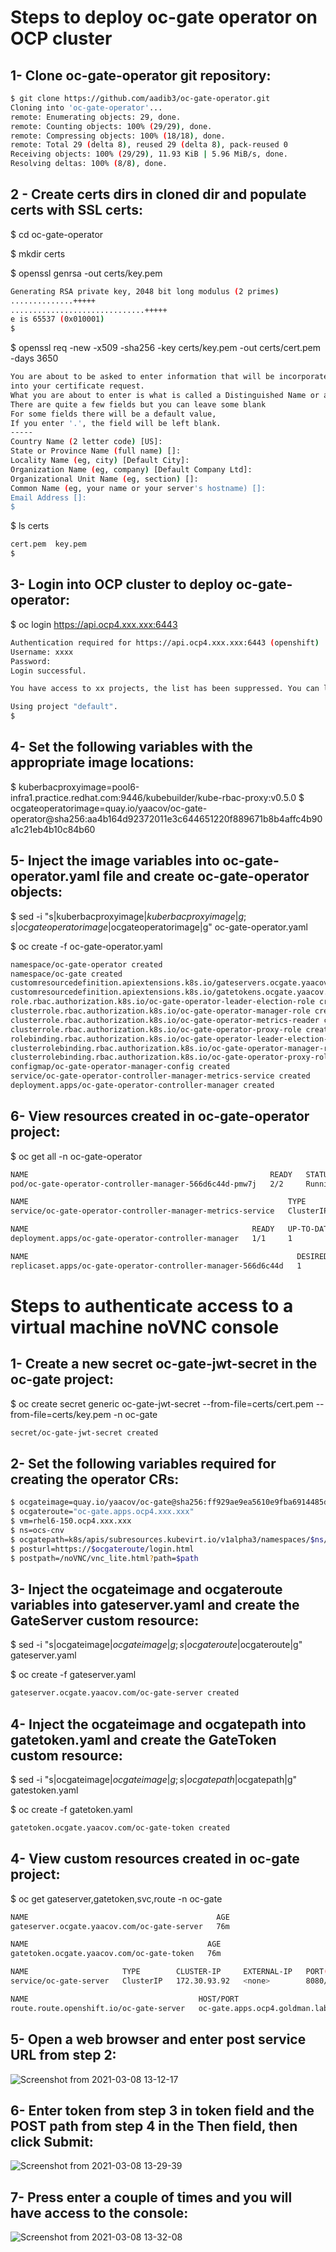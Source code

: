 # Steps to deploy oc-gate operator on OCP cluster

## 1- Clone oc-gate-operator git repository:
``` bash
$ git clone https://github.com/aadib3/oc-gate-operator.git
Cloning into 'oc-gate-operator'...
remote: Enumerating objects: 29, done.
remote: Counting objects: 100% (29/29), done.
remote: Compressing objects: 100% (18/18), done.
remote: Total 29 (delta 8), reused 29 (delta 8), pack-reused 0
Receiving objects: 100% (29/29), 11.93 KiB | 5.96 MiB/s, done.
Resolving deltas: 100% (8/8), done.
```

## 2 - Create certs dirs in cloned dir and populate certs with SSL certs:
$ cd oc-gate-operator

$ mkdir certs

$ openssl genrsa -out certs/key.pem
``` bash
Generating RSA private key, 2048 bit long modulus (2 primes)
..............+++++
..............................+++++
e is 65537 (0x010001)
$
```

$ openssl req -new -x509 -sha256 -key certs/key.pem -out certs/cert.pem -days 3650
``` bash
You are about to be asked to enter information that will be incorporated
into your certificate request.
What you are about to enter is what is called a Distinguished Name or a DN.
There are quite a few fields but you can leave some blank
For some fields there will be a default value,
If you enter '.', the field will be left blank.
-----
Country Name (2 letter code) [US]:
State or Province Name (full name) []:
Locality Name (eg, city) [Default City]:
Organization Name (eg, company) [Default Company Ltd]:
Organizational Unit Name (eg, section) []:
Common Name (eg, your name or your server's hostname) []:
Email Address []:
$
```

$ ls certs
``` bash
cert.pem  key.pem
$
```

## 3- Login into OCP cluster to deploy oc-gate-operator:
$ oc login https://api.ocp4.xxx.xxx:6443
``` bash
Authentication required for https://api.ocp4.xxx.xxx:6443 (openshift)
Username: xxxx
Password: 
Login successful.

You have access to xx projects, the list has been suppressed. You can list all projects with ' projects'

Using project "default".
$
```

## 4- Set the following variables with the appropriate image locations:
$ kuberbacproxyimage=pool6-infra1.practice.redhat.com:9446/kubebuilder/kube-rbac-proxy:v0.5.0
$ ocgateoperatorimage=quay.io/yaacov/oc-gate-operator@sha256:aa4b164d92372011e3c644651220f889671b8b4affc4b90a1c21eb4b10c84b60

## 5- Inject the image variables into oc-gate-operator.yaml file and create oc-gate-operator objects:
$ sed -i "s|kuberbacproxyimage|$kuberbacproxyimage|g;s|ocgateoperatorimage|$ocgateoperatorimage|g" oc-gate-operator.yaml

$ oc create -f oc-gate-operator.yaml
``` bash
namespace/oc-gate-operator created
namespace/oc-gate created
customresourcedefinition.apiextensions.k8s.io/gateservers.ocgate.yaacov.com created
customresourcedefinition.apiextensions.k8s.io/gatetokens.ocgate.yaacov.com created
role.rbac.authorization.k8s.io/oc-gate-operator-leader-election-role created
clusterrole.rbac.authorization.k8s.io/oc-gate-operator-manager-role created
clusterrole.rbac.authorization.k8s.io/oc-gate-operator-metrics-reader created
clusterrole.rbac.authorization.k8s.io/oc-gate-operator-proxy-role created
rolebinding.rbac.authorization.k8s.io/oc-gate-operator-leader-election-rolebinding created
clusterrolebinding.rbac.authorization.k8s.io/oc-gate-operator-manager-rolebinding created
clusterrolebinding.rbac.authorization.k8s.io/oc-gate-operator-proxy-rolebinding created
configmap/oc-gate-operator-manager-config created
service/oc-gate-operator-controller-manager-metrics-service created
deployment.apps/oc-gate-operator-controller-manager created
```

## 6- View resources created in oc-gate-operator project:
$ oc get all -n oc-gate-operator
``` bash
NAME                                                      READY   STATUS    RESTARTS   AGE
pod/oc-gate-operator-controller-manager-566d6c44d-pmw7j   2/2     Running   1          10m

NAME                                                          TYPE        CLUSTER-IP      EXTERNAL-IP   PORT(S)    AGE
service/oc-gate-operator-controller-manager-metrics-service   ClusterIP   172.30.85.114   <none>        8443/TCP   10m

NAME                                                  READY   UP-TO-DATE   AVAILABLE   AGE
deployment.apps/oc-gate-operator-controller-manager   1/1     1            1           10m

NAME                                                            DESIRED   CURRENT   READY   AGE
replicaset.apps/oc-gate-operator-controller-manager-566d6c44d   1         1         1       10m
```

# Steps to authenticate access to a virtual machine noVNC console

## 1- Create a new secret oc-gate-jwt-secret in the oc-gate project:
$ oc create secret generic oc-gate-jwt-secret --from-file=certs/cert.pem --from-file=certs/key.pem -n oc-gate
``` bash
secret/oc-gate-jwt-secret created
```
## 2- Set the following variables required for creating the operator CRs:
``` bash
$ ocgateimage=quay.io/yaacov/oc-gate@sha256:ff929ae9ea5610e9fba6914485d7486e11f6d793685631e73541447d6c25f98c
$ ocgateroute="oc-gate.apps.ocp4.xxx.xxx"
$ vm=rhel6-150.ocp4.xxx.xxx 
$ ns=ocs-cnv
$ ocgatepath=k8s/apis/subresources.kubevirt.io/v1alpha3/namespaces/$ns/virtualmachineinstances/$vm/vnc
$ posturl=https://$ocgateroute/login.html
$ postpath=/noVNC/vnc_lite.html?path=$path
```

## 3- Inject the ocgateimage and ocgateroute variables into gateserver.yaml and create the GateServer custom resource:
$ sed -i "s|ocgateimage|$ocgateimage|g;s|ocgateroute|$ocgateroute|g" gateserver.yaml

$ oc create -f gateserver.yaml
``` bash
gateserver.ocgate.yaacov.com/oc-gate-server created
```

## 4- Inject the ocgateimage and ocgatepath into gatetoken.yaml and create the GateToken custom resource:
$ sed -i "s|ocgateimage|$ocgateimage|g;s|ocgatepath|$ocgatepath|g" gatestoken.yaml

$ oc create -f gatetoken.yaml
``` bash
gatetoken.ocgate.yaacov.com/oc-gate-token created
```

## 4- View custom resources created in oc-gate project:
$ oc get gateserver,gatetoken,svc,route -n oc-gate
``` bash
NAME                                          AGE
gateserver.ocgate.yaacov.com/oc-gate-server   76m

NAME                                        AGE
gatetoken.ocgate.yaacov.com/oc-gate-token   76m

NAME                     TYPE        CLUSTER-IP     EXTERNAL-IP   PORT(S)    AGE
service/oc-gate-server   ClusterIP   172.30.93.92   <none>        8080/TCP   76m

NAME                                      HOST/PORT                       PATH   SERVICES         PORT   TERMINATION   WILDCARD
route.route.openshift.io/oc-gate-server   oc-gate.apps.ocp4.goldman.lab          oc-gate-server   8080   reencrypt     None
```


## 5- Open a web browser and enter post service URL from step 2:
![Screenshot from 2021-03-08 13-12-17](https://user-images.githubusercontent.com/77073889/110363740-eb460a00-8010-11eb-8e7a-256a6c42302c.png)


## 6- Enter token from step 3 in token field and the POST path from step 4 in the Then field, then click Submit:
![Screenshot from 2021-03-08 13-29-39](https://user-images.githubusercontent.com/77073889/110364968-6eb42b00-8012-11eb-92f0-cabe751ec733.png)


## 7- Press enter a couple of times and you will have access to the console:
![Screenshot from 2021-03-08 13-32-08](https://user-images.githubusercontent.com/77073889/110365266-d4a0b280-8012-11eb-8a89-26bd1d58be21.png)
